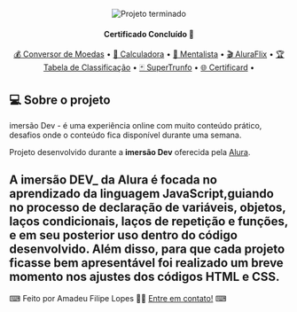<p align="center">
  <img alt="Projeto terminado" src="https://ibb.co/dk1fDJb">

  <a href="https://codepen.io/felipelopes12/pen/xxgdWmd"></a>
  

<h4 align="center"> 
	  Certificado Concluído 🚀 
</h4>

<p align="center">
 <a href="https://codepen.io/felipelopes12/pen/jOyOezX">💰 Conversor de Moedas</a> •
 <a href="https://codepen.io/felipelopes12/pen/JjEoNMd">🔢 Calculadora</a> •
 <a href="https://codepen.io/felipelopes12/pen/VwPLGxq">🔮 Mentalista</a> • 
 <a href="https://codepen.io/felipelopes12/pen/abpvXGP">🎬 AluraFlix</a> • 
 <a href="https://codepen.io/felipelopes12/pen/eYgWGwa">🏆 Tabela de Classificação</a> • 
 <a href="https://codepen.io/felipelopes12/pen/YzNpLvq">🃏 SuperTrunfo</a> • 
 <a href="https://codepen.io/felipelopes12/pen/xxgdWmd">🌐 Certificard</a> • 
 
</p>


## 💻 Sobre o projeto

 imersão Dev - é uma experiência online com muito conteúdo prático, desafios onde o conteúdo fica disponível durante uma semana.


Projeto desenvolvido durante a **imersão Dev** oferecida pela [Alura](https://www.alura.com.br/).

A imersão DEV_ da Alura  é focada no aprendizado da linguagem JavaScript,guiando no processo de declaração de variáveis, objetos,
 laços condicionais, laços de repetição e funções, e em seu posterior uso dentro do código desenvolvido.
Além disso, para que cada projeto ficasse bem apresentável foi realizado um breve momento nos ajustes dos códigos HTML e CSS.
---

⌨
Feito por Amadeu Filipe Lopes 👋🏽 [Entre em contato!](https://www.linkedin.com/in/amadeu-filipe-lopes12/)
⌨

